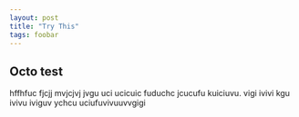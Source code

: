 ```yaml
---
layout: post
title: "Try This"
tags: foobar
---
```


## Octo test
hffhfuc fjcjj mvjcjvj jvgu uci
ucicuic fuduchc jcucufu kuiciuvu. vigi ivivi kgu ivivu iviguv
ychcu
uciufuvivuuvvgigi
